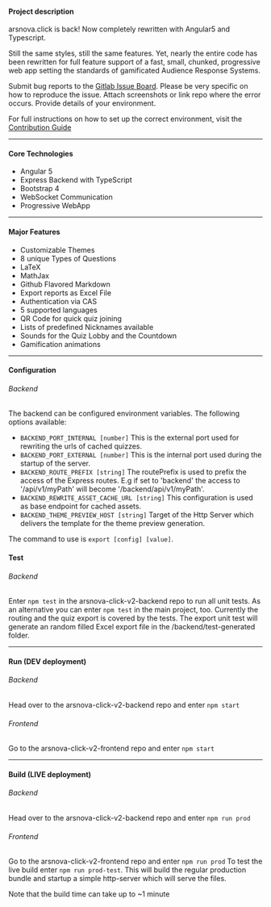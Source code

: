 #### Project description

arsnova.click is back! Now completely rewritten with Angular5 and Typescript.

Still the same styles, still the same features. Yet, nearly the entire code has been rewritten for full feature support of a fast, small, chunked, progressive web app setting the standards of gamificated Audience Response Systems.

Submit bug reports to the [Gitlab Issue Board](https://git.thm.de/arsnova/arsnova.click-v2/issues). Please be very specific on how to reproduce the issue. Attach screenshots or link repo where the error occurs. Provide details of your environment.

For full instructions on how to set up the correct environment, visit the [Contribution Guide](./CONTRIBUTING.md)

---
#### Core Technologies

- Angular 5
- Express Backend with TypeScript
- Bootstrap 4
- WebSocket Communication
- Progressive WebApp

---
#### Major Features
- Customizable Themes
- 8 unique Types of Questions
- LaTeX
- MathJax
- Github Flavored Markdown
- Export reports as Excel File
- Authentication via CAS
- 5 supported languages
- QR Code for quick quiz joining
- Lists of predefined Nicknames available
- Sounds for the Quiz Lobby and the Countdown
- Gamification animations

---
#### Configuration

###### Backend
The backend can be configured environment variables. The following options available:
- `BACKEND_PORT_INTERNAL [number]` This is the external port used for rewriting the urls of cached quizzes.
- `BACKEND_PORT_EXTERNAL [number]` This is the internal port used during the startup of the server.
- `BACKEND_ROUTE_PREFIX [string]` The routePrefix is used to prefix the access of the Express routes. E.g if set to 'backend' the access to '/api/v1/myPath' will become '/backend/api/v1/myPath'.
- `BACKEND_REWRITE_ASSET_CACHE_URL [string]` This configuration is used as base endpoint for cached assets.
- `BACKEND_THEME_PREVIEW_HOST [string]` Target of the Http Server which delivers the template for the theme preview generation.

The command to use is `export [config] [value]`.

#### Test
###### Backend
Enter `npm test` in the arsnova-click-v2-backend repo to run all unit tests. As an alternative you can enter `npm test` in the main project, too.
Currently the routing and the quiz export is covered by the tests. The export unit test will generate an random filled Excel export file in the /backend/test-generated folder.

---
#### Run (DEV deployment)

###### Backend
Head over to the arsnova-click-v2-backend repo and enter `npm start`

###### Frontend
Go to the arsnova-click-v2-frontend repo and enter `npm start`

---
#### Build (LIVE deployment)

###### Backend
Head over to the arsnova-click-v2-backend repo and enter `npm run prod`

###### Frontend
Go to the arsnova-click-v2-frontend repo and enter `npm run prod`
To test the live build enter `npm run prod-test`. This will build the regular production bundle and startup a simple http-server which will serve the files.

Note that the build time can take up to ~1 minute
